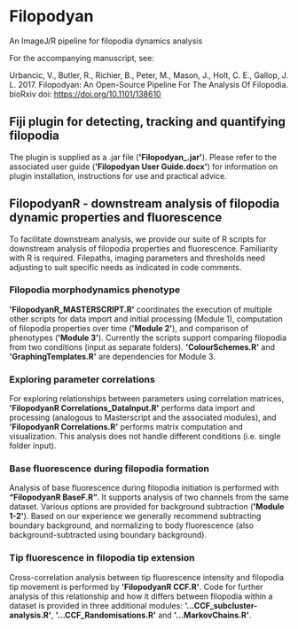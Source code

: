 # Filopodyan
An ImageJ/R pipeline for filopodia dynamics analysis

For the accompanying manuscript, see:

Urbancic, V., Butler, R., Richier, B., Peter, M., Mason, J., Holt, C. E., Gallop, J. L. 2017. Filopodyan: An Open-Source Pipeline For The Analysis Of Filopodia. bioRxiv doi: https://doi.org/10.1101/138610

## Fiji plugin for detecting, tracking and quantifying filopodia

The plugin is supplied as a .jar file (**'Filopodyan_.jar'**). Please refer to the associated user guide (**'Filopodyan User Guide.docx'**) for information on plugin installation, instructions for use and practical advice.


## FilopodyanR - downstream analysis of filopodia dynamic properties and fluorescence

To facilitate downstream analysis, we provide our suite of R scripts for downstream analysis of filopodia properties and fluorescence. Familiarity with R is required. Filepaths, imaging parameters and thresholds need adjusting to suit specific needs as indicated in code comments. 

### Filopodia morphodynamics phenotype

**'FilopodyanR_MASTERSCRIPT.R'** coordinates the execution of multiple other scripts for data import and initial processing (Module 1), computation of filopodia properties over time (**'Module 2'**), and comparison of phenotypes (**'Module 3'**). Currently the scripts support comparing filopodia from two conditions (input as separate folders). **'ColourSchemes.R'** and **'GraphingTemplates.R'** are dependencies for Module 3.

### Exploring parameter correlations 

For exploring relationships between parameters using correlation matrices, **'FilopodyanR Correlations_DataInput.R'** performs data import and processing (analogous to Masterscript and the associated modules), and **'FilopodyanR Correlations.R'** performs matrix computation and visualization. This analysis does not handle different conditions (i.e. single folder input).

### Base fluorescence during filopodia formation

Analysis of base fluorescence during filopodia initiation is performed with **“FilopodyanR BaseF.R”**. It supports analysis of two channels from the same dataset. Various options are provided for background subtraction (**'Module 1-2'**). Based on our experience we generally recommend subtracting boundary background, and normalizing to body fluorescence (also background-subtracted using boundary background).

### Tip fluorescence in filopodia tip extension

Cross-correlation analysis between tip fluorescence intensity and filopodia tip movement is performed by **'FilopodyanR CCF.R'**. Code for further analysis of this relationship and how it differs between filopodia within a dataset is provided in three additional modules: **'…CCF_subcluster-analysis.R'**, **'…CCF_Randomisations.R'** and **'…MarkovChains.R'**.
